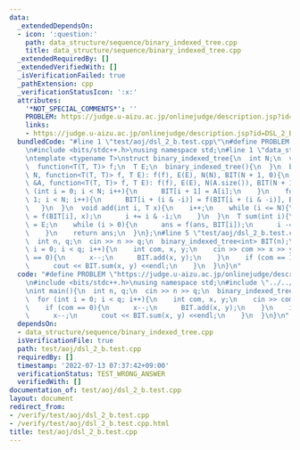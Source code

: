 ```yaml
---
data:
  _extendedDependsOn:
  - icon: ':question:'
    path: data_structure/sequence/binary_indexed_tree.cpp
    title: data_structure/sequence/binary_indexed_tree.cpp
  _extendedRequiredBy: []
  _extendedVerifiedWith: []
  _isVerificationFailed: true
  _pathExtension: cpp
  _verificationStatusIcon: ':x:'
  attributes:
    '*NOT_SPECIAL_COMMENTS*': ''
    PROBLEM: https://judge.u-aizu.ac.jp/onlinejudge/description.jsp?id=DSL_2_B
    links:
    - https://judge.u-aizu.ac.jp/onlinejudge/description.jsp?id=DSL_2_B
  bundledCode: "#line 1 \"test/aoj/dsl_2_b.test.cpp\"\n#define PROBLEM \"https://judge.u-aizu.ac.jp/onlinejudge/description.jsp?id=DSL_2_B\"\
    \n#include <bits/stdc++.h>\nusing namespace std;\n#line 1 \"data_structure/sequence/binary_indexed_tree.cpp\"\
    \ntemplate <typename T>\nstruct binary_indexed_tree{\n  int N;\n  vector<T> BIT;\n\
    \  function<T(T, T)> f;\n  T E;\n  binary_indexed_tree(){\n  }\n  binary_indexed_tree(int\
    \ N, function<T(T, T)> f, T E): f(f), E(E), N(N), BIT(N + 1, 0){\n  }\n  binary_indexed_tree(vector<T>\
    \ &A, function<T(T, T)> f, T E): f(f), E(E), N(A.size()), BIT(N + 1){\n    for\
    \ (int i = 0; i < N; i++){\n      BIT[i + 1] = A[i];\n    }\n    for (int i =\
    \ 1; i < N; i++){\n      BIT[i + (i & -i)] = f(BIT[i + (i & -i)], BIT[i]);\n \
    \   }\n  }\n  void add(int i, T x){\n    i++;\n    while (i <= N){\n      BIT[i]\
    \ = f(BIT[i], x);\n      i += i & -i;\n    }\n  }\n  T sum(int i){\n    T ans\
    \ = E;\n    while (i > 0){\n      ans = f(ans, BIT[i]);\n      i -= i & -i;\n\
    \    }\n    return ans;\n  }\n};\n#line 5 \"test/aoj/dsl_2_b.test.cpp\"\nint main(){\n\
    \  int n, q;\n  cin >> n >> q;\n  binary_indexed_tree<int> BIT(n);\n  for (int\
    \ i = 0; i < q; i++){\n    int com, x, y;\n    cin >> com >> x >> y;\n    if (com\
    \ == 0){\n      x--;\n      BIT.add(x, y);\n    }\n    if (com == 1){\n      x--;\n\
    \      cout << BIT.sum(x, y) <<endl;\n    }\n  }\n}\n"
  code: "#define PROBLEM \"https://judge.u-aizu.ac.jp/onlinejudge/description.jsp?id=DSL_2_B\"\
    \n#include <bits/stdc++.h>\nusing namespace std;\n#include \"../../data_structure/sequence/binary_indexed_tree.cpp\"\
    \nint main(){\n  int n, q;\n  cin >> n >> q;\n  binary_indexed_tree<int> BIT(n);\n\
    \  for (int i = 0; i < q; i++){\n    int com, x, y;\n    cin >> com >> x >> y;\n\
    \    if (com == 0){\n      x--;\n      BIT.add(x, y);\n    }\n    if (com == 1){\n\
    \      x--;\n      cout << BIT.sum(x, y) <<endl;\n    }\n  }\n}\n"
  dependsOn:
  - data_structure/sequence/binary_indexed_tree.cpp
  isVerificationFile: true
  path: test/aoj/dsl_2_b.test.cpp
  requiredBy: []
  timestamp: '2022-07-13 07:37:42+09:00'
  verificationStatus: TEST_WRONG_ANSWER
  verifiedWith: []
documentation_of: test/aoj/dsl_2_b.test.cpp
layout: document
redirect_from:
- /verify/test/aoj/dsl_2_b.test.cpp
- /verify/test/aoj/dsl_2_b.test.cpp.html
title: test/aoj/dsl_2_b.test.cpp
---
```

